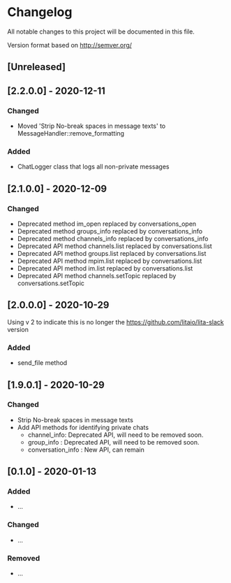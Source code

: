 # Changelog

All notable changes to this project will be documented in this file.

Version format based on <http://semver.org/>

## [Unreleased]

## [2.2.0.0] - 2020-12-11

### Changed

- Moved 'Strip No-break spaces in message texts' to MessageHandler::remove_formatting

  
### Added

- ChatLogger class that logs all non-private messages

## [2.1.0.0] - 2020-12-09

### Changed

- Deprecated method im_open replaced by conversations_open
- Deprecated method groups_info replaced by conversations_info
- Deprecated method channels_info replaced by conversations_info
- Deprecated API method channels.list replaced by conversations.list
- Deprecated API method groups.list replaced by conversations.list
- Deprecated API method mpim.list replaced by conversations.list
- Deprecated API method im.list replaced by conversations.list
- Deprecated API method channels.setTopic replaced by conversations.setTopic

## [2.0.0.0] - 2020-10-29

Using v 2 to indicate this is no longer the https://github.com/litaio/lita-slack version
### Added

- send_file method

## [1.9.0.1] - 2020-10-29

### Changed

- Strip No-break spaces in message texts
- Add API methods for identifying private chats
  - channel_info: Deprecated API, will need to be removed soon.
  - group_info : Deprecated API, will need to be removed soon.
  - conversation_info : New API, can remain

## [0.1.0] - 2020-01-13

### Added

- ...

### Changed

- ...

### Removed

- ...
